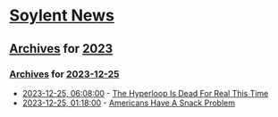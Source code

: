 # [Soylent News](../../../README.md)

## [Archives](../../index.md) for [2023](../index.md)

### [Archives](../../index.md) for [2023-12-25](index.md)

* [2023-12-25, 06:08:00](https://soylentnews.org/article.pl?sid=23/12/23/1420213&from=rss) - [The Hyperloop Is Dead For Real This Time](https://soylentnews.org/article.pl?sid=23/12/23/1420213&from=rss)
* [2023-12-25, 01:18:00](https://soylentnews.org/article.pl?sid=23/12/23/1413245&from=rss) - [Americans Have A Snack Problem](https://soylentnews.org/article.pl?sid=23/12/23/1413245&from=rss)
